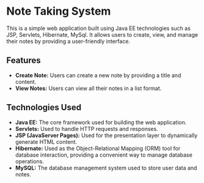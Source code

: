 # Note Taking System

This is a simple web application built using Java EE technologies such as JSP, Servlets, Hibernate, MySql. It allows users to create, view, and manage their notes by providing a user-friendly interface.

## Features
- **Create Note:** Users can create a new note by providing a title and content.
- **View Notes:** Users can view all their notes in a list format.

## Technologies Used

- **Java EE:** The core framework used for building the web application.
- **Servlets:** Used to handle HTTP requests and responses.
- **JSP (JavaServer Pages):** Used for the presentation layer to dynamically generate HTML content.
- **Hibernate:** Used as the Object-Relational Mapping (ORM) tool for database interaction, providing a convenient way to manage database operations.
- **MySQL:** The database management system used to store user data and notes.
